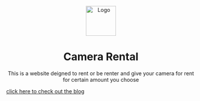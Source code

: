 <br />
<div align="center">
  <a href="https://github.com/kmvishnu625/camera">
    <img src="/static/assets/img/favicon.ico" alt="Logo" width="80" height="80">
  </a>

<h1 align="center">Camera Rental</h1>

  <p align="center">
   This is a  website deigned to rent or be renter and give your camera for rent for certain amount you choose
</div>
<a href="https://strangeroverblogs.herokuapp.com/"  target=”_blank”>click here to check out the blog</a>
